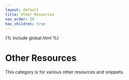 ```yaml
---
layout: default
title: Other Resources
nav_order: 30
has_children: true
---
```

{% include global.html %}

# Other Resources
This category is for various other resources and snippets.
